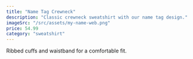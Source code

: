 ```yaml
---
title: "Name Tag Crewneck"
description: "Classic crewneck sweatshirt with our name tag design."
imageSrc: "/src/assets/my-name-web.png"
price: 54.99
category: "sweatshirt"
---
```

Ribbed cuffs and waistband for a comfortable fit.